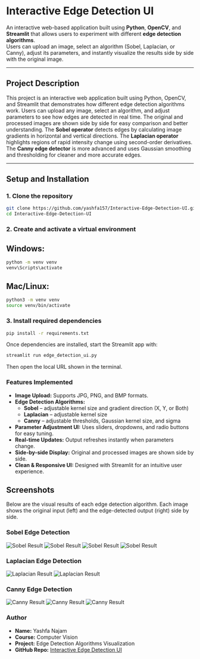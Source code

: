 # Interactive Edge Detection UI

An interactive web-based application built using **Python**, **OpenCV**, and **Streamlit** that allows users to experiment with different **edge detection algorithms**.  
Users can upload an image, select an algorithm (Sobel, Laplacian, or Canny), adjust its parameters, and instantly visualize the results side by side with the original image.

---

## Project Description

This project is an interactive web application built using Python, OpenCV, and Streamlit that demonstrates how different edge detection algorithms work.
Users can upload any image, select an algorithm, and adjust parameters to see how edges are detected in real time.
The original and processed images are shown side by side for easy comparison and better understanding.
The **Sobel operator** detects edges by calculating image gradients in horizontal and vertical directions.
The **Laplacian operator** highlights regions of rapid intensity change using second-order derivatives.
The **Canny edge detector** is more advanced and uses Gaussian smoothing and thresholding for cleaner and more accurate edges.

---

## Setup and Installation

### 1. Clone the repository
```bash
git clone https://github.com/yashfa157/Interactive-Edge-Detection-UI.git
cd Interactive-Edge-Detection-UI
```

### 2. Create and activate a virtual environment

## Windows:

```bash
python -m venv venv
venv\Scripts\activate
```
## Mac/Linux:
```bash
python3 -m venv venv
source venv/bin/activate
```
### 3. Install required dependencies
```bash
pip install -r requirements.txt
```

Once dependencies are installed, start the Streamlit app with:
```bash
streamlit run edge_detection_ui.py
```
Then open the local URL shown in the terminal.

### Features Implemented

- **Image Upload:** Supports JPG, PNG, and BMP formats.
- **Edge Detection Algorithms:**
  - **Sobel** – adjustable kernel size and gradient direction (X, Y, or Both)
  - **Laplacian** – adjustable kernel size
  - **Canny** – adjustable thresholds, Gaussian kernel size, and sigma
- **Parameter Adjustment UI:** Uses sliders, dropdowns, and radio buttons for easy tuning.
- **Real-time Updates:** Output refreshes instantly when parameters change.
- **Side-by-side Display:** Original and processed images are shown side by side.
- **Clean & Responsive UI:** Designed with Streamlit for an intuitive user experience.


## Screenshots


Below are the visual results of each edge detection algorithm.
Each image shows the original input (left) and the edge-detected output (right) side by side.

### Sobel Edge Detection
![Sobel Result](Outputs/Sobel.png)
![Sobel Result](Outputs/Sobel(2).png)
![Sobel Result](Outputs/Sobel(3).png)
![Sobel Result](Outputs/Sobel_y_direction.png)

### Laplacian Edge Detection
![Laplacian Result](Outputs/Laplacian.png)
![Laplacian Result](Outputs/Laplacian(2).png)

### Canny Edge Detection
![Canny Result](Outputs/Canny.png)
![Canny Result](Outputs/Canny(2).png)
![Canny Result](Outputs/Canny(3).png)


### Author

- **Name:** Yashfa Najam  
- **Course:** Computer Vision  
- **Project:** Edge Detection Algorithms Visualization  
- **GitHub Repo:** [Interactive Edge Detection UI](https://github.com/yashfa157/Interactive-Edge-Detection-UI)
